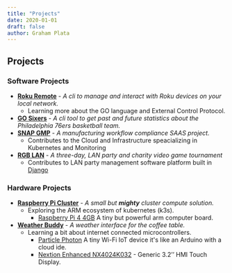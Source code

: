 ```yaml
---
title: "Projects"
date: 2020-01-01
draft: false
author: Graham Plata
---
```


## Projects

### Software Projects

- **[Roku Remote](https://github.com/grahamplata/roku-remote/)** - _A cli to manage and interact with Roku devices on your local network._
  - Learning more about the GO language and External Control Protocol.
- **[GO Sixers](https://github.com/grahamplata/sixers/)** - _A cli tool to get past and future statistics about the
  Philadelphia 76ers basketball team._
- **[SNAP GMP](https://www.atlasgxp.com/)** - _A manufacturing workflow compliance SAAS project._
  - Contributes to the Cloud and Infrastructure speacializing in Kubernetes and Monitoring
- **[RGB LAN](https://www.rgblan.org/)** - _A three-day, LAN party and charity video game tournament_
  - Contributes to LAN party management software platform built in [Django](https://www.djangoproject.com/)

### Hardware Projects

- **[Raspberry Pi Cluster](https://github.com/grahamplata/kubernetes-homelab)** - _A small but **mighty** cluster compute solution._
  - Exploring the ARM ecosystem of kubernetes (k3s).
    - [Raspberry Pi 4 4GB](https://www.raspberrypi.org/products/raspberry-pi-4-model-b/) A tiny but powerful arm computer board.
- **[Weather Buddy](https://github.com/grahamplata/weatherbuddy)** - _A weather interface for the coffee table._
  - Learning a bit about internet connected microcontrollers.
    - [Particle Photon](https://store.particle.io/products/photon) A tiny Wi-Fi IoT device it's like an Arduino with a cloud ide.
    - [Nextion Enhanced NX4024K032](https://nextion.tech/datasheets/nx4024k032/) - Generic 3.2’’ HMI Touch Display.
